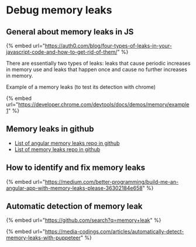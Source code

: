# Debug memory leaks

## General about memory leaks in JS

{% embed url="https://auth0.com/blog/four-types-of-leaks-in-your-javascript-code-and-how-to-get-rid-of-them/" %}

There are essentially two types of leaks: leaks that cause periodic increases in memory use and leaks that happen once and cause no further increases in memory.

Example of a memory leaks \(to test its detection with chrome\)

{% embed url="https://developer.chrome.com/devtools/docs/demos/memory/example1" %}

## Memory leaks in github

* [List of angular memory leaks repo in github](https://github.com/search?q=memory+leak+angular)
* [List of memory leaks repo in github](https://github.com/search?q=memory+leak)

## How to identify and fix memory leaks

{% embed url="https://medium.com/better-programming/build-me-an-angular-app-with-memory-leaks-please-36302184e658" %}

## Automatic detection of memory leak



{% embed url="https://github.com/search?q=memory+leak" %}

{% embed url="https://media-codings.com/articles/automatically-detect-memory-leaks-with-puppeteer" %}






